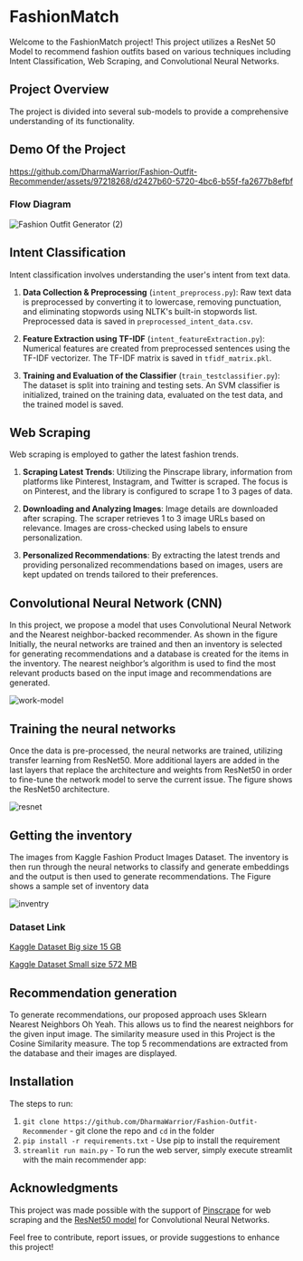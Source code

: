# FashionMatch

Welcome to the FashionMatch project! This project utilizes a ResNet 50 Model to recommend fashion outfits based on various techniques including Intent Classification, Web Scraping, and Convolutional Neural Networks.

## Project Overview

The project is divided into several sub-models to provide a comprehensive understanding of its functionality.

## Demo Of the Project

https://github.com/DharmaWarrior/Fashion-Outfit-Recommender/assets/97218268/d2427b60-5720-4bc6-b55f-fa2677b8efbf


### Flow Diagram

![Fashion Outfit Generator (2)](https://github.com/DharmaWarrior/Fashion-Outfit-Recommender/assets/97218268/49c631cc-29d9-4832-955c-647568c134ee)

## Intent Classification

Intent classification involves understanding the user's intent from text data.

1. **Data Collection & Preprocessing** (`intent_preprocess.py`): Raw text data is preprocessed by converting it to lowercase, removing punctuation, and eliminating stopwords using NLTK's built-in stopwords list. Preprocessed data is saved in `preprocessed_intent_data.csv`.

2. **Feature Extraction using TF-IDF** (`intent_featureExtraction.py`): Numerical features are created from preprocessed sentences using the TF-IDF vectorizer. The TF-IDF matrix is saved in `tfidf_matrix.pkl`.

3. **Training and Evaluation of the Classifier** (`train_testclassifier.py`): The dataset is split into training and testing sets. An SVM classifier is initialized, trained on the training data, evaluated on the test data, and the trained model is saved.

## Web Scraping

Web scraping is employed to gather the latest fashion trends.

1. **Scraping Latest Trends**: Utilizing the Pinscrape library, information from platforms like Pinterest, Instagram, and Twitter is scraped. The focus is on Pinterest, and the library is configured to scrape 1 to 3 pages of data.

2. **Downloading and Analyzing Images**: Image details are downloaded after scraping. The scraper retrieves 1 to 3 image URLs based on relevance. Images are cross-checked using labels to ensure personalization.

3. **Personalized Recommendations**: By extracting the latest trends and providing personalized recommendations based on images, users are kept updated on trends tailored to their preferences.

## Convolutional Neural Network (CNN)

In this project, we propose a model that uses Convolutional Neural Network and the Nearest neighbor-backed recommender. As shown in the figure Initially, the neural networks are trained and then 
an inventory is selected for generating recommendations and a database is created for the items in the inventory. The nearest neighbor’s algorithm is used to find the most relevant products based on the 
input image and recommendations are generated.

![work-model](https://github.com/DharmaWarrior/Fashion-Outfit-Recommender/assets/97218268/15fcbf91-a058-42f7-ab48-f33920c6a617)

## Training the neural networks

Once the data is pre-processed, the neural networks are trained, utilizing transfer learning 
from ResNet50. More additional layers are added in the last layers that replace the architecture and 
weights from ResNet50 in order to fine-tune the network model to serve the current issue. The figure
 shows the ResNet50 architecture.

![resnet](https://github.com/DharmaWarrior/Fashion-Outfit-Recommender/assets/97218268/7746fa1a-f9c1-40b9-9e2f-399c2e74776c)


## Getting the inventory

The images from Kaggle Fashion Product Images Dataset. The 
inventory is then run through the neural networks to classify and generate embeddings and the output 
is then used to generate recommendations. The Figure shows a sample set of inventory data

![inventry](https://github.com/DharmaWarrior/Fashion-Outfit-Recommender/assets/97218268/55aa72d7-5597-4007-890b-9bce707e488a)

### Dataset Link

[Kaggle Dataset Big size 15 GB](https://www.kaggle.com/paramaggarwal/fashion-product-images-dataset)

[Kaggle Dataset Small size 572 MB](https://www.kaggle.com/paramaggarwal/fashion-product-images-small)


## Recommendation generation

To generate recommendations, our proposed approach uses Sklearn Nearest Neighbors Oh Yeah. This allows us to find the nearest neighbors for the 
given input image. The similarity measure used in this Project is the Cosine Similarity measure. The top 5 
recommendations are extracted from the database and their images are displayed.

## Installation
The steps to run:
1. `git clone https://github.com/DharmaWarrior/Fashion-Outfit-Recommender` - git clone the repo and `cd` in the folder
2. `pip install -r requirements.txt` - Use pip to install the requirement
3. `streamlit run main.py` - To run the web server, simply execute streamlit with the main recommender app:

## Acknowledgments

This project was made possible with the support of [Pinscrape](https://github.com/rmcgibbo/pinscrape) for web scraping and the [ResNet50 model](https://keras.io/api/applications/resnet/#resnet50-function) for Convolutional Neural Networks.

Feel free to contribute, report issues, or provide suggestions to enhance this project!

